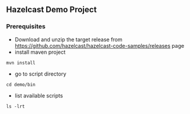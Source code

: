 ## Hazelcast Demo Project

### Prerequisites

* Download and unzip the target release from https://github.com/hazelcast/hazelcast-code-samples/releases page
* install maven project

```
mvn install
```
* go to script directory

```
cd demo/bin
```
* list available scripts

```
ls -lrt
```






